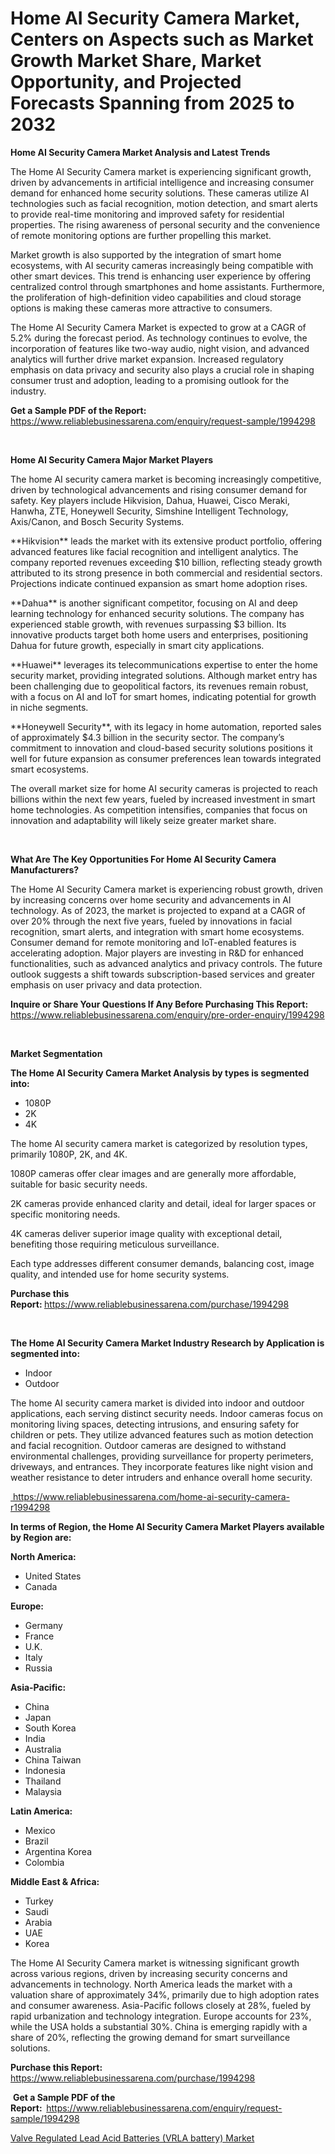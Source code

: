 <p><h1>Home AI Security Camera Market, Centers on Aspects such as Market Growth Market Share, Market Opportunity, and Projected Forecasts Spanning from 2025 to 2032</h1></p><p><strong>Home AI Security Camera Market Analysis and Latest Trends</strong></p>
<p><p>The Home AI Security Camera market is experiencing significant growth, driven by advancements in artificial intelligence and increasing consumer demand for enhanced home security solutions. These cameras utilize AI technologies such as facial recognition, motion detection, and smart alerts to provide real-time monitoring and improved safety for residential properties. The rising awareness of personal security and the convenience of remote monitoring options are further propelling this market.</p><p>Market growth is also supported by the integration of smart home ecosystems, with AI security cameras increasingly being compatible with other smart devices. This trend is enhancing user experience by offering centralized control through smartphones and home assistants. Furthermore, the proliferation of high-definition video capabilities and cloud storage options is making these cameras more attractive to consumers.</p><p>The Home AI Security Camera Market is expected to grow at a CAGR of 5.2% during the forecast period. As technology continues to evolve, the incorporation of features like two-way audio, night vision, and advanced analytics will further drive market expansion. Increased regulatory emphasis on data privacy and security also plays a crucial role in shaping consumer trust and adoption, leading to a promising outlook for the industry.</p></p>
<p><strong>Get a Sample PDF of the Report:&nbsp;</strong> <a href="https://www.reliablebusinessarena.com/enquiry/request-sample/1994298?utm_campaign=2107&utm_medium=2&utm_source=Github&utm_content=ia&utm_term=13022025&utm_id=home-ai-security-camera">https://www.reliablebusinessarena.com/enquiry/request-sample/1994298</a></p>
<p>&nbsp;</p>
<p><strong>Home AI Security Camera Major Market Players</strong></p>
<p><p>The home AI security camera market is becoming increasingly competitive, driven by technological advancements and rising consumer demand for safety. Key players include Hikvision, Dahua, Huawei, Cisco Meraki, Hanwha, ZTE, Honeywell Security, Simshine Intelligent Technology, Axis/Canon, and Bosch Security Systems.</p><p>**Hikvision** leads the market with its extensive product portfolio, offering advanced features like facial recognition and intelligent analytics. The company reported revenues exceeding $10 billion, reflecting steady growth attributed to its strong presence in both commercial and residential sectors. Projections indicate continued expansion as smart home adoption rises.</p><p>**Dahua** is another significant competitor, focusing on AI and deep learning technology for enhanced security solutions. The company has experienced stable growth, with revenues surpassing $3 billion. Its innovative products target both home users and enterprises, positioning Dahua for future growth, especially in smart city applications.</p><p>**Huawei** leverages its telecommunications expertise to enter the home security market, providing integrated solutions. Although market entry has been challenging due to geopolitical factors, its revenues remain robust, with a focus on AI and IoT for smart homes, indicating potential for growth in niche segments.</p><p>**Honeywell Security**, with its legacy in home automation, reported sales of approximately $4.3 billion in the security sector. The company’s commitment to innovation and cloud-based security solutions positions it well for future expansion as consumer preferences lean towards integrated smart ecosystems.</p><p>The overall market size for home AI security cameras is projected to reach billions within the next few years, fueled by increased investment in smart home technologies. As competition intensifies, companies that focus on innovation and adaptability will likely seize greater market share.</p></p>
<p>&nbsp;</p>
<p><strong>What Are The Key Opportunities For Home AI Security Camera Manufacturers?</strong></p>
<p><p>The Home AI Security Camera market is experiencing robust growth, driven by increasing concerns over home security and advancements in AI technology. As of 2023, the market is projected to expand at a CAGR of over 20% through the next five years, fueled by innovations in facial recognition, smart alerts, and integration with smart home ecosystems. Consumer demand for remote monitoring and IoT-enabled features is accelerating adoption. Major players are investing in R&D for enhanced functionalities, such as advanced analytics and privacy controls. The future outlook suggests a shift towards subscription-based services and greater emphasis on user privacy and data protection.</p></p>
<p><strong>Inquire or Share Your Questions If Any Before Purchasing This Report:</strong> <a href="https://www.reliablebusinessarena.com/enquiry/pre-order-enquiry/1994298?utm_campaign=2107&utm_medium=2&utm_source=Github&utm_content=ia&utm_term=13022025&utm_id=home-ai-security-camera">https://www.reliablebusinessarena.com/enquiry/pre-order-enquiry/1994298</a></p>
<p>&nbsp;</p>
<p><strong>Market Segmentation</strong></p>
<p><strong>The Home AI Security Camera Market Analysis by types is segmented into:</strong></p>
<p><ul><li>1080P</li><li>2K</li><li>4K</li></ul></p>
<p><p>The home AI security camera market is categorized by resolution types, primarily 1080P, 2K, and 4K. </p><p>1080P cameras offer clear images and are generally more affordable, suitable for basic security needs. </p><p>2K cameras provide enhanced clarity and detail, ideal for larger spaces or specific monitoring needs. </p><p>4K cameras deliver superior image quality with exceptional detail, benefiting those requiring meticulous surveillance. </p><p>Each type addresses different consumer demands, balancing cost, image quality, and intended use for home security systems.</p></p>
<p><strong>Purchase this Report:&nbsp;</strong><a href="https://www.reliablebusinessarena.com/purchase/1994298?utm_campaign=2107&utm_medium=2&utm_source=Github&utm_content=ia&utm_term=13022025&utm_id=home-ai-security-camera">https://www.reliablebusinessarena.com/purchase/1994298</a></p>
<p>&nbsp;</p>
<p><strong>The Home AI Security Camera Market Industry Research by Application is segmented into:</strong></p>
<p><ul><li>Indoor</li><li>Outdoor</li></ul></p>
<p><p>The home AI security camera market is divided into indoor and outdoor applications, each serving distinct security needs. Indoor cameras focus on monitoring living spaces, detecting intrusions, and ensuring safety for children or pets. They utilize advanced features such as motion detection and facial recognition. Outdoor cameras are designed to withstand environmental challenges, providing surveillance for property perimeters, driveways, and entrances. They incorporate features like night vision and weather resistance to deter intruders and enhance overall home security.</p></p>
<p><a href="https://www.reliablebusinessarena.com/home-ai-security-camera-r1994298?utm_campaign=2107&utm_medium=2&utm_source=Github&utm_content=ia&utm_term=13022025&utm_id=home-ai-security-camera">&nbsp;https://www.reliablebusinessarena.com/home-ai-security-camera-r1994298</a></p>
<p><strong>In terms of Region, the Home AI Security Camera Market Players available by Region are:</strong></p>
<p>
    <p> <strong> North America: </strong>
        <ul>
            <li>United States</li>
            <li>Canada</li>
        </ul>
        </p> 
    <p> <strong> Europe: </strong>
        <ul>
            <li>Germany</li>
            <li>France</li>
            <li>U.K.</li>
            <li>Italy</li>
            <li>Russia</li>
        </ul>
        </p> 
    <p> <strong> Asia-Pacific: </strong>
        <ul>
            <li>China</li>
            <li>Japan</li>
            <li>South Korea</li>
            <li>India</li>
            <li>Australia</li>
            <li>China Taiwan</li>
            <li>Indonesia</li>
            <li>Thailand</li>
            <li>Malaysia</li>
        </ul>
        </p> 
    <p> <strong> Latin America: </strong>
        <ul>
            <li>Mexico</li>
            <li>Brazil</li>
            <li>Argentina Korea</li>
            <li>Colombia</li>
        </ul>
        </p> 
    <p> <strong> Middle East & Africa: </strong>
        <ul>
            <li>Turkey</li>
            <li>Saudi</li>
            <li>Arabia</li>
            <li>UAE</li>
            <li>Korea</li>
        </ul>
    </p>
    </p>
<p><p>The Home AI Security Camera market is witnessing significant growth across various regions, driven by increasing security concerns and advancements in technology. North America leads the market with a valuation share of approximately 34%, primarily due to high adoption rates and consumer awareness. Asia-Pacific follows closely at 28%, fueled by rapid urbanization and technology integration. Europe accounts for 23%, while the USA holds a substantial 30%. China is emerging rapidly with a share of 20%, reflecting the growing demand for smart surveillance solutions.</p></p>
<p><strong>Purchase this Report: </strong><a href="https://www.reliablebusinessarena.com/purchase/1994298?utm_campaign=2107&utm_medium=2&utm_source=Github&utm_content=ia&utm_term=13022025&utm_id=home-ai-security-camera">https://www.reliablebusinessarena.com/purchase/1994298</a></p>
<p>&nbsp;<strong>Get a Sample PDF of the Report:&nbsp;&nbsp;</strong><a href="https://www.reliablebusinessarena.com/enquiry/request-sample/1994298?utm_campaign=2107&utm_medium=2&utm_source=Github&utm_content=ia&utm_term=13022025&utm_id=home-ai-security-camera">https://www.reliablebusinessarena.com/enquiry/request-sample/1994298</a></p>
<p><strong></strong></p>
<p><p><a href="https://github.com/elizabethdagraca/Market-Research-Report-List-5/blob/main/valve-regulated-lead-acid-batteries-vrla-battery-market.md?utm_campaign=2107&utm_medium=2&utm_source=Github&utm_content=ia&utm_term=13022025&utm_id=home-ai-security-camera">Valve Regulated Lead Acid Batteries (VRLA battery) Market</a></p></p>